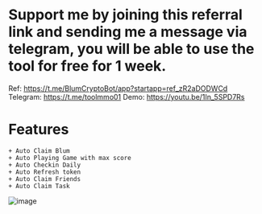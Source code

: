 # Support me by joining this referral link and sending me a message via telegram, you will be able to use the tool for free for 1 week.
Ref: https://t.me/BlumCryptoBot/app?startapp=ref_zR2aDODWCd
Telegram: https://t.me/toolmmo01
Demo: https://youtu.be/1In_5SPD7Rs
# Features
    + Auto Claim Blum
    + Auto Playing Game with max score
    + Auto Checkin Daily
    + Auto Refresh token
    + Auto Claim Friends
    + Auto Claim Task
![image](https://github.com/FnPrtScr/Blum-Airdrop-Mutiple-Thread/assets/86066853/1a95a242-e92e-499e-b7cc-f4fcef41b776)

